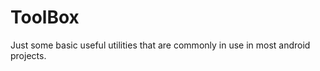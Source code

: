 # ToolBox
Just some basic useful utilities that are commonly in use in most android projects.









